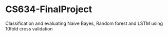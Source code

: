 # CS634-FinalProject
Classification and evaluating Naive Bayes, Random forest and LSTM using 10fold cross validation
